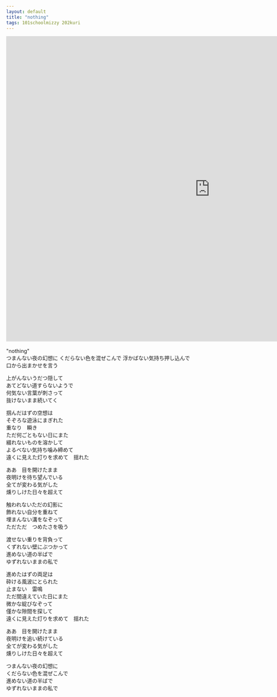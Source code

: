 ```yaml
---
layout: default
title: "nothing"
tags: 101schoolmizzy 202kuri
---
```

<div class="movie-wrap">
<iframe width="1100" height="825" src="https://www.youtube.com/embed/hFTZBtEwosQ" title="nothing / 初音ミク" frameborder="0" allow="accelerometer; autoplay; clipboard-write; encrypted-media; gyroscope; picture-in-picture; web-share" allowfullscreen></iframe>
</div>
<br>
"nothing"  
<br>
つまんない夜の幻想に  
くだらない色を混ぜこんで  
浮かばない気持ち押し込んで  
口から出まかせを言う  

上がんないうだつ隠して  
あてどない道すらないようで  
何気ない言葉が刺さって  
抜けないまま続いてく  

掴んだはずの空想は  
そぞろな遊泳にまぎれた  
重なり　瞬き  
ただ何ごともない日にまた  
綴れないものを溶かして  
よるべない気持ち噛み締めて  
遠くに見えた灯りを求めて　揺れた  

ああ　目を開けたまま  
夜明けを待ち望んでいる  
全てが変わる気がした  
燻りしけた日々を超えて  

触われないただの幻影に  
飾れない自分を重ねて  
埋まんない溝をなぞって  
ただただ　つめたさを吸う  

渡せない重りを背負って  
くずれない壁にぶつかって  
進めない道の半ばで  
ゆずれないままの私で  

進めたはずの両足は  
砕ける風波にとられた  
止まない　雷鳴  
ただ間違えていた日にまた  
微かな綻びなぞって  
僅かな隙間を探して  
遠くに見えた灯りを求めて　揺れた  

ああ　目を開けたまま  
夜明けを追い続けている  
全てが変わる気がした  
燻りしけた日々を超えて  

つまんない夜の幻想に  
くだらない色を混ぜこんで  
進めない道の半ばで  
ゆずれないままの私で  